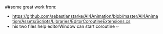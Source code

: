 ##some great work from:
* https://github.com/sebastianstarke/AI4Animation/blob/master/AI4Animation/Assets/Scripts/Libraries/EditorCoroutineExtensions.cs
* his two files help editorWindow can start coroutine ~
